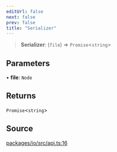 ```yaml
---
editUrl: false
next: false
prev: false
title: "Serializer"
---
```


> **Serializer**: (`file`) => `Promise`\<`string`\>

## Parameters

• **file**: `Node`

## Returns

`Promise`\<`string`\>

## Source

[packages/io/src/api.ts:16](https://github.com/nodenogg-in/alpha-p2p/blob/d624cf9b15dbfd7fc2661f690e3277335e5f9583/packages/io/src/api.ts#L16)

